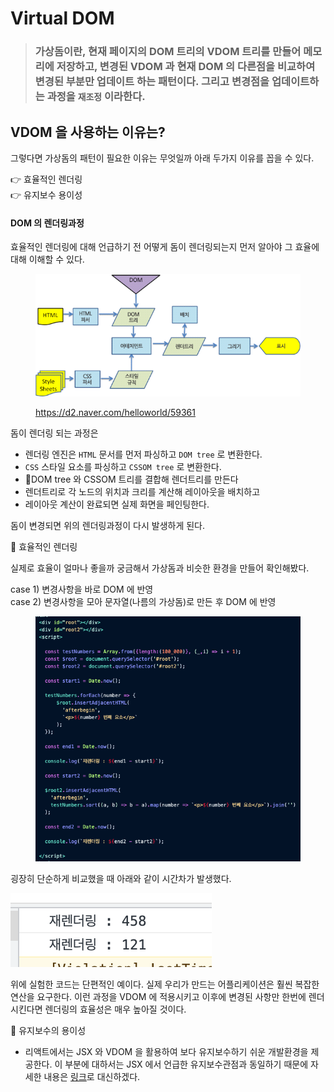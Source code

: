 # Virtual DOM

> ### 가상돔이란, 현재 페이지의 DOM 트리의 VDOM 트리를 만들어 메모리에 저장하고, 변경된 VDOM 과 현재 DOM 의 다른점을 비교하여 변경된 부분만 업데이트 하는 패턴이다. 그리고 변경점을 업데이트하는 과정을 `재조정` 이라한다.

## VDOM 을 사용하는 이유는?

그렇다면 가상돔의 패턴이 필요한 이유는 무엇일까 아래 두가지 이유를 꼽을 수 있다.

👉 효율적인 렌더링\
👉 유지보수 용이성

#### DOM 의 렌더링과정

효율적인 렌더링에 대해 언급하기 전 어떻게 돔이 렌더링되는지 먼저 알아야 그 효율에 대해 이해할 수 있다.

<figure><img src="../.gitbook/assets/image (3).png" alt=""><figcaption><p><a href="https://d2.naver.com/helloworld/59361">https://d2.naver.com/helloworld/59361</a></p></figcaption></figure>

돔이 렌더링 되는 과정은&#x20;

* 렌더링 엔진은 `HTML` 문서를 먼저 파싱하고 `DOM tree` 로 변환한다.
* `CSS` 스타일 요소를 파싱하고 `CSSOM tree` 로 변환한다.&#x20;
* DOM tree 와 CSSOM 트리를 결합해 렌더트리를 만든다
* 렌더트리로 각 노드의 위치과 크리를 계산해 레이아웃을 배치하고
* 레이아웃 계산이 완료되면 실제 화면을 페인팅한다.

돔이 변경되면 위의 렌더링과정이 다시 발생하게 된다.

🚀 효율적인 렌더링

실제로 효율이 얼마나 좋을까 궁금해서 가상돔과 비슷한 환경을 만들어 확인해봤다.

case 1) 변경사항을 바로 DOM 에 반영\
case 2) 변경사항을 모아 문자열(나름의 가상돔)로 만든 후 DOM 에 반영

<figure><img src="../.gitbook/assets/image.png" alt=""><figcaption></figcaption></figure>

굉장히 단순하게 비교했을 때 아래와 같이 시간차가 발생했다.

![](<../.gitbook/assets/image (4).png>)



위에 실험한 코드는 단편적인 예이다. 실제 우리가 만드는 어플리케이션은 훨씬 복잡한 연산을 요구한다. 이런 과정을 VDOM 에 적용시키고 이후에 변경된 사항만 한번에 렌더시킨다면 렌더링의 효율성은 매우 높아질 것이다.



🚀 유지보수의 용이성

* 리액트에서는 JSX 와 VDOM 을 활용하여 보다 유지보수하기 쉬운 개발환경을 제공한다. 이 부분에 대하서는 JSX 에서 언급한 유지보수관점과 동일하기 때문에 자세한 내용은 [링크](jsx.md)로 대신하겠다.

